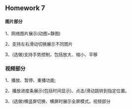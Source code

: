 ## Homework 7

#### 图片部分

1、网络图片展示(动图+静图)

2、支持左右滑动切换展示不同图片

3、(选做)支持手势控制，包括放大、缩小、平移

### 视频部分

1、播放、暂停、重播功能;

2、播放进度条展示(包括时间显示)、点击/滑动跳转到指定位置。

3、(选做)横竖屏切换、横屏时展示全屏模式。视频部分
